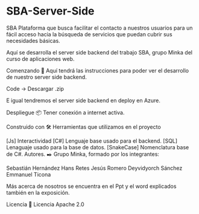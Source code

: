 # SBA-Server-Side

SBA
Plataforma que busca facilitar el contacto a nuestros usuarios para un fácil acceso hacia la búsqueda de servicios que puedan cubrir sus necesidades básicas.

Aquí se desarrolla el server side backend del trabajo SBA, grupo Minka del curso de aplicaciones web.

Comenzando 🚀
Aquí tendrá las instrucciones para poder ver el desarrollo de nuestro server side backend.

Code -> Descargar .zip

E igual tendremos el server side backend en deploy en Azure.

Despliegue 📦
Tener conexión a internet activa.

Construido con 🛠️
Herramientas que utilizamos en el proyecto

[Js] Interactividad
[C#] Lenguaje base usado para el backend.
[SQL] Lenaguaje usado para la base de datos.
[SnakeCase] Nomenclatura base de C#.
Autores. ✒️
Grupo Minka, formado por los integrantes:

Sebastián Hernández
Hans Retes
Jesús Romero
Deyvidyorch Sánchez
Emmanuel Ticona

Más acerca de nosotros se encuentra en el Ppt y el word explicados también en la exposición.

Licencia 📄
Licencia Apache 2.0
